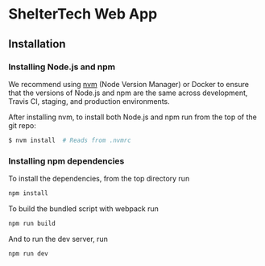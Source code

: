 # ShelterTech Web App


## Installation

### Installing Node.js and npm
We recommend using [nvm](https://github.com/creationix/nvm) (Node Version
Manager) or Docker to ensure that the versions of Node.js and npm are the same
across development, Travis CI, staging, and production environments.

After installing nvm, to install both Node.js and npm run from the top of the
git repo:

```sh
$ nvm install  # Reads from .nvmrc
```

### Installing npm dependencies
To install the dependencies, from the top directory run
```sh
npm install
``` 
To build the bundled script with webpack run 
```sh
npm run build
``` 
And to run the dev server, run 
```sh
npm run dev
``` 
